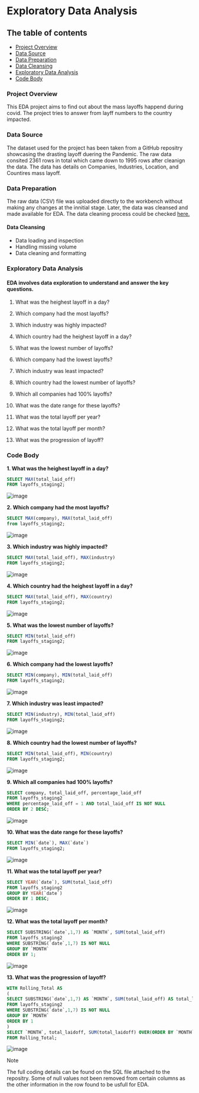 # Exploratory Data Analysis

## The table of contents

- [Project Overview](#project-overview)
- [Data Source](#data-source)
- [Data Preparation](#data-preparation)
- [Data Cleansing](#data-cleansing)
- [Exploratory Data Analysis](#exploratory-data-analysis)
- [Code Body](#code-body)


### Project Overview

This EDA project aims to find out about the mass layoffs happend during covid. The project tries to answer from layff numbers to the country impacted. 

### Data Source

The dataset used for the project has been taken from a GitHub repositry showcasing the drasting layoff duering the Pandemic. The raw data consited 2361 rows in total which came down to 1995 rows after cleanign the data. The data has details on Companies, Industries, Location, and Countires mass layoff.

### Data Preparation

The raw data (CSV) file was uploaded directly to the workbench without making any changes at the innitial stage. Later, the data was cleansed and made available for EDA. The data cleaning process could be checked [here.](https://github.com/aslamshkh/Data_Cleansing_Project_SQL)

#### Data Cleansing

* Data loading and inspection
* Handling missing volume
* Data cleaning and formatting

### Exploratory Data Analysis

#### EDA involves data exploration to understand and answer the key questions.

1. What was the heighest layoff in a day?
2. Which company had the most layoffs?
3. Which industry was highly impacted?
4. Which country had the heighest layoff in a day?

5. What was the lowest number of layoffs?
6. Which company had the lowest layoffs?
7. Which industry was least impacted?
8. Which country had the lowest number of layoffs?

9. Which all companies had 100% layoffs?
10. What was the date range for these layoffs?
11. What was the total layoff per year?
12. What was the total layoff per month?

13. What was the progression of layoff?

### Code Body

**1. What was the heighest layoff in a day?**
```sql
SELECT MAX(total_laid_off)
FROM layoffs_staging2;
```
![image](https://github.com/user-attachments/assets/dd262210-fdaf-4bdf-9d87-1f21f140669d)



**2. Which company had the most layoffs?**
```sql
SELECT MAX(company), MAX(total_laid_off)
from layoffs_staging2;
```
![image](https://github.com/user-attachments/assets/efbe02d1-8fbc-4d99-a0b1-a3cb5b20002e)


**3. Which industry was highly impacted?**
```sql
SELECT MAX(total_laid_off), MAX(industry)
FROM layoffs_staging2;
```
![image](https://github.com/user-attachments/assets/893ecaa3-9791-48e9-810e-98c7474a3270)


**4. Which country had the heighest layoff in a day?**
```sql   
SELECT MAX(total_laid_off), MAX(country)
FROM layoffs_staging2;
```
![image](https://github.com/user-attachments/assets/3e896dbd-00c8-41d1-af2e-f06139f313e5)


**5. What was the lowest number of layoffs?**
```sql
SELECT MIN(total_laid_off)
FROM layoffs_staging2;
```
![image](https://github.com/user-attachments/assets/226fb991-eaac-45d6-8082-9106f435999e)


**6. Which company had the lowest layoffs?**
```sql
SELECT MIN(company), MIN(total_laid_off)
FROM layoffs_staging2;
```
![image](https://github.com/user-attachments/assets/5b4b3306-66d4-4364-86fd-93f2f0ac60d1)


**7. Which industry was least impacted?**
```sql
SELECT MIN(industry), MIN(total_laid_off)
FROM layoffs_staging2;
```
![image](https://github.com/user-attachments/assets/ecef8370-962d-47d6-83ea-644e5ecf0a77)


**8. Which country had the lowest number of layoffs?**
```sql
SELECT MIN(total_laid_off), MIN(country)
FROM layoffs_staging2;
```
![image](https://github.com/user-attachments/assets/32eabea7-9f39-4fa0-81dd-efec9154f29a)


**9. Which all companies had 100% layoffs?**
```sql
SELECT company, total_laid_off, percentage_laid_off
FROM layoffs_staging2
WHERE percentage_laid_off = 1 AND total_laid_off IS NOT NULL
ORDER BY 2 DESC;
```
![image](https://github.com/user-attachments/assets/eef6d5b4-b62c-414e-8243-78b59f31775b)


**10. What was the date range for these layoffs?**
```sql
SELECT MIN(`date`), MAX(`date`)
FROM layoffs_staging2;
```
![image](https://github.com/user-attachments/assets/4ded54f3-b49c-4951-8101-1863ff581cf1)


**11. What was the total layoff per year?**
```sql
SELECT YEAR(`date`), SUM(total_laid_off)
FROM layoffs_staging2
GROUP BY YEAR(`date`) 
ORDER BY 1 DESC;
```
![image](https://github.com/user-attachments/assets/1492fd81-5cf1-4ee8-9025-6c3792e43550)


**12. What was the total layoff per month?**
```sql
SELECT SUBSTRING(`date`,1,7) AS `MONTH`, SUM(total_laid_off)
FROM layoffs_staging2
WHERE SUBSTRING(`date`,1,7) IS NOT NULL
GROUP BY `MONTH`
ORDER BY 1;
```
![image](https://github.com/user-attachments/assets/9a3dde58-3bc0-4f0c-81f7-690663e3b8a6)


**13. What was the progression of layoff?**
```sql
WITH Rolling_Total AS
(
SELECT SUBSTRING(`date`,1,7) AS `MONTH`, SUM(total_laid_off) AS total_laidoff
FROM layoffs_staging2
WHERE SUBSTRING(`date`,1,7) IS NOT NULL
GROUP BY `MONTH`
ORDER BY 1 
)
SELECT `MONTH`, total_laidoff, SUM(total_laidoff) OVER(ORDER BY `MONTH`) AS rolling_total
FROM Rolling_Total;
```
![image](https://github.com/user-attachments/assets/37e16502-43c4-48f2-9d84-36f0cfb81e5d)



> [!NOTE]
> The full coding details can be found on the SQL file attached to the repositry. Some of null values not been removed from certain columns as the other information in the row found to be usfull for EDA.

